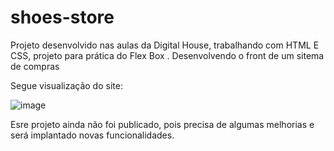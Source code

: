 # shoes-store
Projeto desenvolvido nas aulas da Digital House, trabalhando com HTML E CSS, projeto para prática do Flex Box . Desenvolvendo o front de um sitema de compras

Segue visualização do site:

![image](https://user-images.githubusercontent.com/73564732/141971782-82285171-0d20-4888-aa08-39934fa41de6.png)

Esre projeto ainda não foi publicado, pois precisa de algumas melhorias e será implantado novas funcionalidades.
